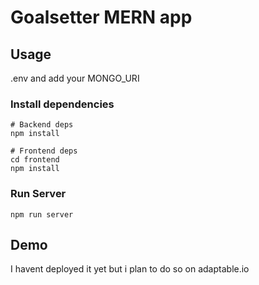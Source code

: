 # Goalsetter MERN app



## Usage

.env and add your MONGO_URI

### Install dependencies

```
# Backend deps
npm install

# Frontend deps
cd frontend
npm install
```

### Run Server

```
npm run server
```

## Demo

I havent deployed it yet but i plan to do so on adaptable.io


